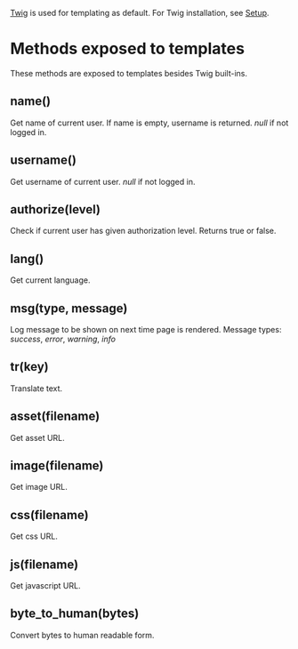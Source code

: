 ---
---

[Twig](https://twig.sensiolabs.org/) is used for templating as default. For Twig installation, see [Setup](Setup#twig).

# Methods exposed to templates
These methods are exposed to templates besides Twig built-ins.

## name()
Get name of current user. If name is empty, username is returned. *null* if not logged in.

## username()
Get username of current user. *null* if not logged in.

## authorize(level)
Check if current user has given authorization level. Returns true or false.

## lang()
Get current language.

## msg(type, message)
Log message to be shown on next time page is rendered. Message types:
*success*, *error*, *warning*, *info*

## tr(key)
Translate text.

## asset(filename)
Get asset URL.

## image(filename)
Get image URL.

## css(filename)
Get css URL.

## js(filename)
Get javascript URL.

## byte_to_human(bytes)
Convert bytes to human readable form.
